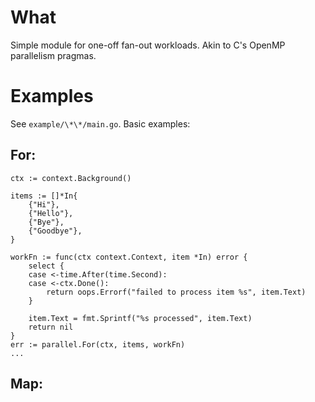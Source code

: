# What

Simple module for one-off fan-out workloads. Akin to C's OpenMP parallelism pragmas.

# Examples

See `example/\*\*/main.go`. Basic examples:

## For:

```
ctx := context.Background()

items := []*In{
    {"Hi"},
    {"Hello"},
    {"Bye"},
    {"Goodbye"},
}

workFn := func(ctx context.Context, item *In) error {
    select {
    case <-time.After(time.Second):
    case <-ctx.Done():
        return oops.Errorf("failed to process item %s", item.Text)
    }

    item.Text = fmt.Sprintf("%s processed", item.Text)
    return nil
}
err := parallel.For(ctx, items, workFn)
...
```

## Map:

```

```
